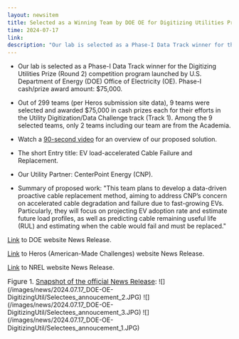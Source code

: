 ```yaml
---
layout: newsitem
title: Selected as a Winning Team by DOE OE for Digitizing Utilities Prize (Round 2)
time: 2024-07-17
link: 
description: "Our lab is selected as a Phase-I Data Track winner for the DOE Office of Electricity (OE)'s Digitizing Utilities Prize (Round 2) competition program. Phase-I cash/prize award amount: $75,000."
---
```


* Our lab is selected as a Phase-I Data Track winner for the Digitizing Utilities Prize (Round 2) competition program launched by U.S. Department of Energy (DOE) Office of Electricity (OE). Phase-I cash/prize award amount: $75,000. 

* Out of 299 teams (per Heros submission site data), 9 teams were selected and awarded $75,000 in cash prizes each for their efforts in the Utility Digitization/Data Challenge track (Track 1). Among the 9 selected teams, only 2 teams including our team are from the Academia.

* Watch a <a href="https://www.youtube.com/watch?v=cMXvnn8ZMJw" class="" target="_blank">90-second video</a> for an overview of our proposed solution.

* The short Entry title: EV load-accelerated Cable Failure and Replacement.

* Our Utility Partner: CenterPoint Energy (CNP).

* Summary of proposed work: "This team plans to develop a data-driven proactive cable replacement method, aiming to address CNP’s concern on accelerated cable degradation and failure due to fast-growing EVs. Particularly, they will focus on projecting EV adoption rate and estimate future load profiles, as well as predicting cable remaining useful life (RUL) and estimating when the cable would fail and must be replaced."

<a class="" href="https://www.energy.gov/oe/articles/energy-department-awards-prizes-transform-electric-grid-give-us-utilities-new-analytic?utm_medium=email&utm_source=govdelivery" target="_blank">Link</a> to DOE website News Release.

<a class="" href="https://www.herox.com/DigitizingUtilitiesRound2/updates" target="_blank">Link</a> to Heros (American-Made Challenges) website News Release.

<a class="" href="https://www.nrel.gov/news/program/2024/digitizing-utilities-prize-round-2-phase-1-winners-announced.html" target="_blank">Link</a> to NREL website News Release.


<div class="spacer"></div>
<p></p>
<span class="text-figure-legend" style="font-size:15px;">
Figure 1. <a class="" href="https://www.energy.gov/oe/articles/energy-department-awards-prizes-transform-electric-grid-give-us-utilities-new-analytic?utm_medium=email&utm_source=govdelivery" target="_blank">Snapshot of the official News Release</a>:
</span>
![](/images/news/2024.07.17_DOE-OE-DigitizingUtil/Selectees_annoucement_2.JPG)
![](/images/news/2024.07.17_DOE-OE-DigitizingUtil/Selectees_annoucement_3.JPG)
![](/images/news/2024.07.17_DOE-OE-DigitizingUtil/Selectees_annoucement_1.JPG)
<span class="text-figure-legend" style="font-size:15px;">
</span>


